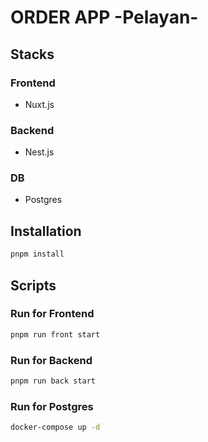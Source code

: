 # ORDER APP -Pelayan-

## Stacks

### Frontend

* Nuxt.js

### Backend

* Nest.js

### DB

* Postgres

## Installation

```sh
pnpm install
```

## Scripts

### Run for Frontend

```sh
pnpm run front start
```

### Run for Backend

```sh
pnpm run back start
```

### Run for Postgres

```sh
docker-compose up -d
```
